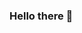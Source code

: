 ### Hello there 👋

<!--
**batuhan3526/batuhan3526** is a ✨ _special_ ✨ repository because its `README.md` (this file) appears on your GitHub profile.

- 🌱 I’m currently learning Data Science, Machine Learning, Deep Learning, Reinforcement Learning
- ⚡ Fun fact: I am a Star Wars Fan (Not Disney)
- Connection:
- [Linkedln](https://www.linkedin.com/in/batuhan-bayraktar-a212b418a/).
![batuhan3526's GitHub stats](https://github-readme-stats.vercel.app/api?username=batuhan3526&hide=contribs,prs)
